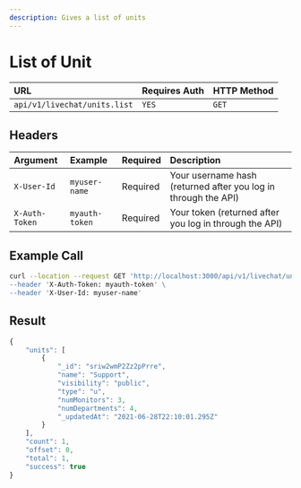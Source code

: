```yaml
---
description: Gives a list of units
---
```


# List of Unit



| URL | Requires Auth | HTTP Method |
| :--- | :--- | :--- |
| `api/v1/livechat/units.list` | `YES` | `GET` |

## Headers

| Argument | Example | Required | Description |
| :--- | :--- | :--- | :--- |
| `X-User-Id` | `myuser-name` | Required | Your username hash \(returned after you log in through the API\) |
| `X-Auth-Token` | `myauth-token` | Required | Your token \(returned after you log in through the API\) |

## Example Call

```bash
curl --location --request GET 'http://localhost:3000/api/v1/livechat/units.list\
--header 'X-Auth-Token: myauth-token' \
--header 'X-User-Id: myuser-name'
```

## Result

```javascript
{
    "units": [
        {
            "_id": "sriw2wmP2Zz2pPrre",
            "name": "Support",
            "visibility": "public",
            "type": "u",
            "numMonitors": 3,
            "numDepartments": 4,
            "_updatedAt": "2021-06-28T22:10:01.295Z"
        }
    ],
    "count": 1,
    "offset": 0,
    "total": 1,
    "success": true
}
```

